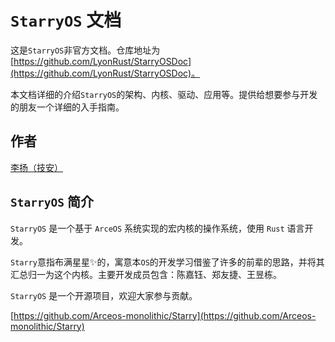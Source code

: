 # `StarryOS` 文档

这是`StarryOS`非官方文档。仓库地址为 [https://github.com/LyonRust/StarryOSDoc](https://github.com/LyonRust/StarryOSDoc)。

本文档详细的介绍`StarryOS`的架构、内核、驱动、应用等。提供给想要参与开发的朋友一个详细的入手指南。

## 作者

[李扬（技安）](https://echoli.cn)

## `StarryOS` 简介

`StarryOS` 是一个基于 `ArceOS` 系统实现的宏内核的操作系统，使用 `Rust` 语言开发。

`Starry`意指布满星星✨的，寓意本`OS`的开发学习借鉴了许多的前辈的思路，并将其汇总归一为这个内核。主要开发成员包含：陈嘉钰、郑友捷、王昱栋。

`StarryOS` 是一个开源项目，欢迎大家参与贡献。

[https://github.com/Arceos-monolithic/Starry](https://github.com/Arceos-monolithic/Starry)
